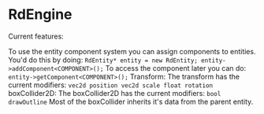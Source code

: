 # RdEngine

Current features:

To use the entity component system you can assign components to entities. You'd do this by doing:
`
RdEntity* entity = new RdEntity;
entity->addComponent<COMPONENT>();
`
To access the component later you can do:
`
entity->getComponent<COMPONENT>();
`
Transform:
The transform has the current modifiers:
`
vec2d position
vec2d scale
float rotation
`
boxCollider2D:
The boxCollider2D has the current modifiers:
`
bool drawOutline
`
Most of the boxCollider inherits it's data from the parent entity.
